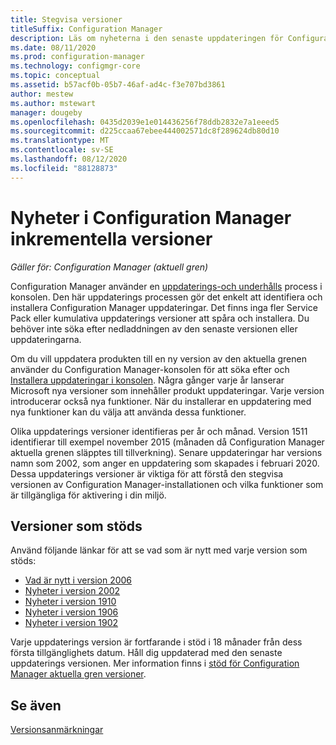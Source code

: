 ```yaml
---
title: Stegvisa versioner
titleSuffix: Configuration Manager
description: Läs om nyheterna i den senaste uppdateringen för Configuration Manager.
ms.date: 08/11/2020
ms.prod: configuration-manager
ms.technology: configmgr-core
ms.topic: conceptual
ms.assetid: b57acf0b-05b7-46af-ad4c-f3e707bd3861
author: mestew
ms.author: mstewart
manager: dougeby
ms.openlocfilehash: 0435d2039e1e014436256f78ddb2832e7a1eeed5
ms.sourcegitcommit: d225ccaa67ebee444002571dc8f289624db80d10
ms.translationtype: MT
ms.contentlocale: sv-SE
ms.lasthandoff: 08/12/2020
ms.locfileid: "88128873"
---
```

# <a name="whats-new-in-configuration-manager-incremental-versions"></a>Nyheter i Configuration Manager inkrementella versioner

*Gäller för: Configuration Manager (aktuell gren)*

Configuration Manager använder en [uppdaterings-och underhålls](../../servers/manage/updates.md) process i konsolen. Den här uppdaterings processen gör det enkelt att identifiera och installera Configuration Manager uppdateringar. Det finns inga fler Service Pack eller kumulativa uppdaterings versioner att spåra och installera. Du behöver inte söka efter nedladdningen av den senaste versionen eller uppdateringarna.

Om du vill uppdatera produkten till en ny version av den aktuella grenen använder du Configuration Manager-konsolen för att söka efter och [Installera uppdateringar i konsolen](../../servers/manage/install-in-console-updates.md). Några gånger varje år lanserar Microsoft nya versioner som innehåller produkt uppdateringar. Varje version introducerar också nya funktioner. När du installerar en uppdatering med nya funktioner kan du välja att använda dessa funktioner.

Olika uppdaterings versioner identifieras per år och månad. Version 1511 identifierar till exempel november 2015 (månaden då Configuration Manager aktuella grenen släpptes till tillverkning). Senare uppdateringar har versions namn som 2002, som anger en uppdatering som skapades i februari 2020. Dessa uppdaterings versioner är viktiga för att förstå den stegvisa versionen av Configuration Manager-installationen och vilka funktioner som är tillgängliga för aktivering i din miljö.

## <a name="supported-versions"></a>Versioner som stöds

Använd följande länkar för att se vad som är nytt med varje version som stöds:

- [Vad är nytt i version 2006](whats-new-in-version-2006.md)
- [Nyheter i version 2002](whats-new-in-version-2002.md)
- [Nyheter i version 1910](whats-new-in-version-1910.md)
- [Nyheter i version 1906](whats-new-in-version-1906.md)
- [Nyheter i version 1902](whats-new-in-version-1902.md)

Varje uppdaterings version är fortfarande i stöd i 18 månader från dess första tillgänglighets datum. Håll dig uppdaterad med den senaste uppdaterings versionen. Mer information finns i [stöd för Configuration Manager aktuella gren versioner](../../servers/manage/current-branch-versions-supported.md).

## <a name="see-also"></a>Se även

[Versionsanmärkningar](../../servers/deploy/install/release-notes.md)
